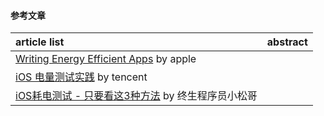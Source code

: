 
#### 参考文章
article list | abstract
:-- | :--:
[Writing Energy Efficient Apps](https://developer.apple.com/videos/play/wwdc2017/238/) by apple |
[iOS 电量测试实践](https://cloud.tencent.com/developer/article/1006222) by tencent |
[iOS耗电测试 - 只要看这3种方法](https://juejin.im/entry/5c4edf90f265da614d0989c1) by 终生程序员小松哥 |
